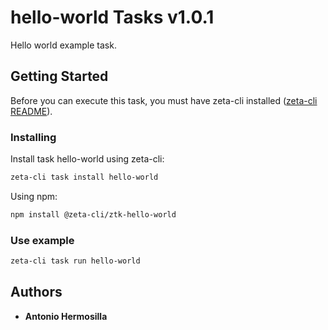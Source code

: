 # hello-world Tasks v1.0.1
  
  Hello world example task.
  
  ## Getting Started
  
  Before you can execute this task, you must have zeta-cli installed ([zeta-cli README](https://github.com/zeta-cli/cli/blob/master/README.md)).
  
  ### Installing
  
  Install task hello-world using zeta-cli:
  
  ```bash
  zeta-cli task install hello-world
  ```
  Using npm:
  
  ```bash
  npm install @zeta-cli/ztk-hello-world
  ```
  
  ### Use example
  
  ```bash
  zeta-cli task run hello-world
  ```
  
  ## Authors
  
  * **Antonio Hermosilla**
    

